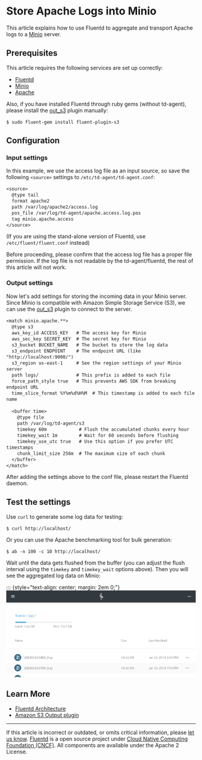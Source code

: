 # Store Apache Logs into Minio

This article explains how to use Fluentd to aggregate and transport
Apache logs to a [Minio](https://www.minio.io) server.


## Prerequisites

This article requires the following services are set up correctly:

-   [Fluentd](/articles/installation.md)
-   [Minio](https://minio.io/download/)
-   [Apache](https://httpd.apache.org/)

Also, if you have installed Fluentd through ruby gems (without
td-agent), please install the [out\_s3](/articles/out_s3.md) plugin manually:

``` {.CodeRay}
$ sudo fluent-gem install fluent-plugin-s3
```


## Configuration


### Input settings

In this example, we use the access log file as an input source, so save
the following `<source>` settings to `/etc/td-agent/td-agent.conf`:

``` {.CodeRay}
<source>
  @type tail
  format apache2
  path /var/log/apache2/access.log
  pos_file /var/log/td-agent/apache.access.log.pos
  tag minio.apache.access
</source>
```

(If you are using the stand-alone version of Fluentd, use
`/etc/fluent/fluent.conf` instead)

Before proceeding, please confirm that the access log file has a proper
file permission. If the log file is not readable by the
td-agent/fluentd, the rest of this article will not work.


### Output settings

Now let's add settings for storing the incoming data in your Minio
server. Since Minio is compatible with Amazon Simple Storage Service
(S3), we can use the [out\_s3](/articles/out_s3.md) plugin to connect to the server.

``` {.CodeRay}
<match minio.apache.**>
  @type s3
  aws_key_id ACCESS_KEY   # The access key for Minio
  aws_sec_key SECRET_KEY  # The secret key for Minio
  s3_bucket BUCKET_NAME   # The bucket to store the log data
  s3_endpoint ENDPOINT    # The endpoint URL (like "http://localhost:9000/")
  s3_region us-east-1     # See the region settings of your Minio server
  path logs/              # This prefix is added to each file
  force_path_style true   # This prevents AWS SDK from breaking endpoint URL
  time_slice_format %Y%m%d%H%M  # This timestamp is added to each file name

  <buffer time>
    @type file
    path /var/log/td-agent/s3
    timekey 60m            # Flush the accumulated chunks every hour
    timekey_wait 1m        # Wait for 60 seconds before flushing
    timekey_use_utc true   # Use this option if you prefer UTC timestamps
    chunk_limit_size 256m  # The maximum size of each chunk
  </buffer>
</match>
```

After adding the settings above to the conf file, please restart the
Fluentd daemon.


## Test the settings

Use `curl` to generate some log data for testing:

``` {.CodeRay}
$ curl http://localhost/
```

Or you can use the Apache benchmarking tool for bulk generation:

``` {.CodeRay}
$ ab -n 100 -c 10 http://localhost/
```

Wait until the data gets flushed from the buffer (you can adjust the
flush interval using the `timekey` and `timekey_wait` options above).
Then you will see the aggregated log data on Minio:

::: {style="text-align: center; margin: 2em 0;"}
![](/images/minio-screenshot.png)


## Learn More

-   [Fluentd Architecture](http://www.fluentd.org/architecture)
-   [Amazon S3 Output plugin](/articles/out_s3.md)


------------------------------------------------------------------------

If this article is incorrect or outdated, or omits critical information, please [let us know](https://github.com/fluent/fluentd-docs/issues?state=open).
[Fluentd](http://www.fluentd.org/) is a open source project under [Cloud Native Computing Foundation (CNCF)](https://cncf.io/). All components are available under the Apache 2 License.
